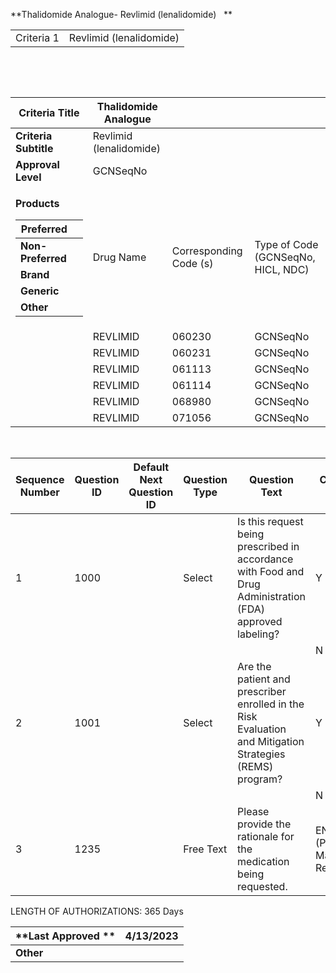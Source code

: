 **Thalidomide Analogue- Revlimid (lenalidomide)   **

|            |                         |
| ---------- | ----------------------- |
| Criteria 1 | Revlimid (lenalidomide) |

  

 

<table>
<thead>
<tr class="header">
<th><strong>Criteria Title</strong></th>
<th>Thalidomide Analogue</th>
<th></th>
<th></th>
</tr>
</thead>
<tbody>
<tr class="odd">
<td><strong>Criteria Subtitle</strong></td>
<td>Revlimid (lenalidomide)</td>
<td></td>
<td></td>
</tr>
<tr class="even">
<td><strong>Approval Level</strong></td>
<td>GCNSeqNo</td>
<td></td>
<td></td>
</tr>
<tr class="odd">
<td><p><strong>Products</strong></p>
<table>
<thead>
<tr class="header">
<th><strong>Preferred</strong></th>
<th></th>
</tr>
</thead>
<tbody>
<tr class="odd">
<td><strong>Non-Preferred</strong></td>
<td></td>
</tr>
<tr class="even">
<td><strong>Brand</strong></td>
<td></td>
</tr>
<tr class="odd">
<td><strong>Generic</strong></td>
<td></td>
</tr>
<tr class="even">
<td><strong>Other</strong></td>
<td></td>
</tr>
</tbody>
</table></td>
<td>Drug Name</td>
<td>Corresponding Code (s)</td>
<td>Type of Code (GCNSeqNo, HICL, NDC)</td>
</tr>
<tr class="even">
<td></td>
<td>REVLIMID</td>
<td>060230</td>
<td>GCNSeqNo</td>
</tr>
<tr class="odd">
<td></td>
<td>REVLIMID</td>
<td>060231</td>
<td>GCNSeqNo</td>
</tr>
<tr class="even">
<td></td>
<td>REVLIMID</td>
<td>061113</td>
<td>GCNSeqNo</td>
</tr>
<tr class="odd">
<td></td>
<td>REVLIMID</td>
<td>061114</td>
<td>GCNSeqNo</td>
</tr>
<tr class="even">
<td></td>
<td>REVLIMID</td>
<td>068980</td>
<td>GCNSeqNo</td>
</tr>
<tr class="odd">
<td></td>
<td>REVLIMID</td>
<td>071056</td>
<td>GCNSeqNo</td>
</tr>
</tbody>
</table>

 

| **Sequence Number** | **Question ID** | **Default Next Question ID** | **Question Type** | **Question Text**                                                                                         | **Choice Text**             | **Next Question ID**     |
| ------------------- | --------------- | ---------------------------- | ----------------- | --------------------------------------------------------------------------------------------------------- | --------------------------- | ------------------------ |
| 1                   | 1000            |                              | Select            | Is this request being prescribed in accordance with Food and Drug Administration (FDA) approved labeling? | Y                           | 1001                     |
|                     |                 |                              |                   |                                                                                                           | N                           | 1235                     |
| 2                   | 1001            |                              | Select            | Are the patient and prescriber enrolled in the Risk Evaluation and Mitigation Strategies (REMS) program?  | Y                           | END (Approve x 365 days) |
|                     |                 |                              |                   |                                                                                                           | N                           | 1235                     |
| 3                   | 1235            |                              | Free Text         | Please provide the rationale for the medication being requested.                                          | END (Pending Manual Review) |                          |

LENGTH OF AUTHORIZATIONS: 365 Days

| **Last Approved ** | 4/13/2023 |
| ------------------ | --------- |
| **Other**          |           |
